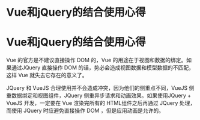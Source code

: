 # Vue和jQuery的结合使用心得

# Vue和jQuery的结合使用心得

Vue 的官方是不建议直接操作 DOM 的，Vue 的用途在于视图和数据的绑定。如果通过JQuery 直接操作 DOM 的话，势必会造成视图数据和模型数据的不匹配，这样 Vue 就失去它存在的意义了。

JQuery 和 VueJS 合理使用并不会造成冲突，因为他们的侧重点不同，VueJS 侧重数据绑定和视图组件，JQuery 侧重异步请求和动画效果。如果使用JQuery + VueJS 开发，一定要在 Vue 渲染完所有的 HTML组件之后再通过 JQuery 处理，而使用 JQuery 时应避免直接操作 DOM ，但是应用动画是允许的。